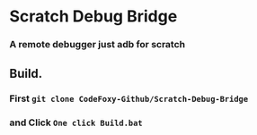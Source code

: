 # Scratch Debug Bridge
### A remote debugger just adb for scratch
## Build.
### First ```git clone CodeFoxy-Github/Scratch-Debug-Bridge```
### and Click ```One click Build.bat```
